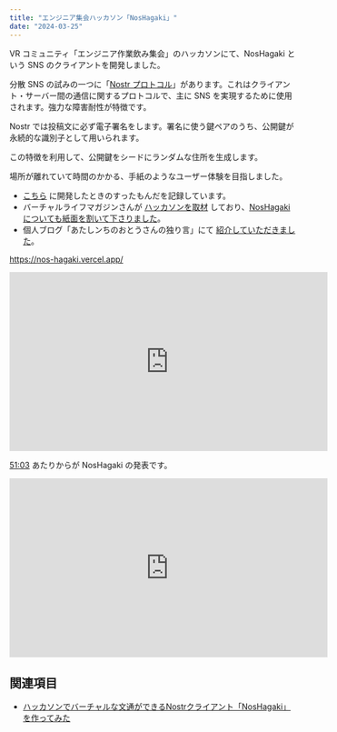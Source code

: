 ```yaml
---
title: "エンジニア集会ハッカソン「NosHagaki」"
date: "2024-03-25"
---
```


VR コミュニティ「エンジニア作業飲み集会」のハッカソンにて、NosHagaki という SNS のクライアントを開発しました。

分散 SNS の試みの一つに「[Nostr プロトコル](https://nostr.com/)」があります。これはクライアント・サーバー間の通信に関するプロトコルで、主に SNS を実現するために使用されます。強力な障害耐性が特徴です。

Nostr では投稿文に必ず電子署名をします。署名に使う鍵ペアのうち、公開鍵が永続的な識別子として用いられます。

この特徴を利用して、公開鍵をシードにランダムな住所を生成します。

場所が離れていて時間のかかる、手紙のようなユーザー体験を目指しました。

- [こちら](../posts/240311-nos-hagaki-making) に開発したときのすったもんだを記録しています。
- バーチャルライフマガジンさんが [ハッカソンを取材](https://vr-lifemagazine.com/vr-engineer-meeting-hackathon-0-presentation/) しており、[NosHagaki についても紙面を割いて下さりました](https://vr-lifemagazine.com/vr-engineer-meeting-hackathon-0-presentation/#NawashiroNosHagaki)。
- 個人ブログ「あたしンちのおとうさんの独り言」にて [紹介していただきました](https://atasinti.chu.jp/dad3/archives/70297)。

https://nos-hagaki.vercel.app/

<iframe class="slide" src="https://docs.google.com/presentation/d/e/2PACX-1vQTE47Jcwr2C6JfCXtEbRb8AkNEgnN08-K-4NTDn5_Dr6ewuhOKwEq4cD4xrzk2qpVAqg4SVdJn9Wxf/embed?start=false&loop=false&delayms=3000" frameborder="0" width="560" height="315" allowfullscreen="true" mozallowfullscreen="true" webkitallowfullscreen="true"></iframe>

[51:03](https://youtu.be/Q28jUVoY0GY?t=3063) あたりからが NosHagaki の発表です。

<iframe class="youtube" width="560" height="315" src="https://www.youtube.com/embed/Q28jUVoY0GY" title="第0回 エンジニア集会ハッカソン 成果発表会 2024/03/03" frameborder="0" allow="accelerometer; autoplay; clipboard-write; encrypted-media; gyroscope; picture-in-picture; web-share" allowfullscreen></iframe>

## 関連項目

- [ハッカソンでバーチャルな文通ができるNostrクライアント「NosHagaki」を作ってみた](240311-nos-hagaki-making.md)